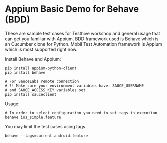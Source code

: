 Appium Basic Demo for Behave (BDD)
========================================

These are sample test cases for Testhive workshop and general usage that can get you familiar with Appium.
BDD framework used is Behave which is an Cucumber clone for Python. 
Mobil Test Automation framework is Appium which is most supported right now.

Install Behave and Appium:

```shell
pip install appium-python-client
pip install behave

# For SauceLabs remote connection
# !! Make sure your environment variables have: SAUCE_USERNAME
# and SAUCE_ACCESS_KEY variables set
pip install sauceclient
```

Usage: 

```shell
# In order to select configuration you need to set tags in execution
behave ios_simple.feature
```

You may limit the test cases using tags
```shell
behave --tags=current android.feature
```


